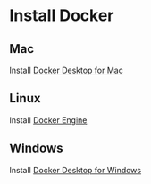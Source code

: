 # Install Docker

## Mac

Install [Docker Desktop for Mac](https://docs.docker.com/docker-for-mac/install/)

## Linux

Install [Docker Engine](https://docs.docker.com/engine/install/)

## Windows

Install [Docker Desktop for Windows](https://docs.docker.com/docker-for-windows/install/)
